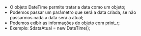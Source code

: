 * O objeto DateTime permite tratar a data como um objeto;
* Podemos passar um parâmetro que será a data criada, se não passarmos nada a data será a atual;
* Podemos exibir as informações do objeto com print_r;
* Exemplo: $dataAtual = new DateTime();